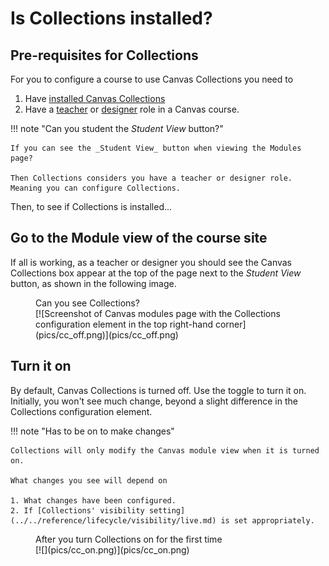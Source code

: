 # Is Collections installed? 

## Pre-requisites for Collections

For you to configure a course to use Canvas Collections you need to 

1. Have [installed Canvas Collections](how-to-install.md)
2. Have a [teacher](https://community.canvaslms.com/t5/Canvas-Basics-Guide/What-is-the-Teacher-role/ta-p/86) or [designer](https://community.canvaslms.com/t5/Canvas-Basics-Guide/What-is-the-Designer-role/ta-p/14) role in a Canvas course.

!!! note "Can you student the _Student View_ button?"

	If you can see the _Student View_ button when viewing the Modules page?
	
	Then Collections considers you have a teacher or designer role. Meaning you can configure Collections.

Then, to see if Collections is installed...

## Go to the Module view of the course site

If all is working, as a teacher or designer you should see the Canvas Collections box appear at the top of the page next to the _Student View_ button, as shown in the following image.

<figure markdown>
<figcaption>Can you see Collections?</figcaption>
[![Screenshot of Canvas modules page with the Collections configuration element in the top right-hand corner](pics/cc_off.png)](pics/cc_off.png)  
</figure>

## Turn it on

By default, Canvas Collections is turned off. Use the toggle to turn it on. Initially, you won't see much change, beyond a slight difference in the Collections configuration element.

!!! note "Has to be on to make changes"

	Collections will only modify the Canvas module view when it is turned on.

	What changes you see will depend on
	
	1. What changes have been configured.
	2. If [Collections' visibility setting](../../reference/lifecycle/visibility/live.md) is set appropriately.

<figure markdown>
<figcaption>After you turn Collections on for the first time</figcaption>
[![](pics/cc_on.png)](pics/cc_on.png)  
</figure>

